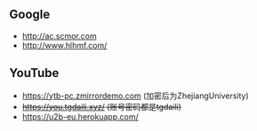 ## Google  
 * http://ac.scmor.com
 * http://www.hlhmf.com/
 

## YouTube
* https://ytb-pc.zmirrordemo.com (加密后为ZhejiangUniversity)
* <s>https://you.tgdaili.xyz/ (账号密码都是tgdaili)</s>
* https://u2b-eu.herokuapp.com/ 
